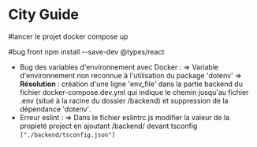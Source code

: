 # City Guide

#lancer le projet
docker compose up

#bug front
npm install --save-dev @types/react
- Bug des variables d'environnement avec Docker :
  => Variable d'environnement non reconnue à l'utilisation du package 'dotenv'
  => **Résolution** : création d'une ligne 'env_file' dans la partie backend du fichier docker-compose.dev.yml qui indique le chemin jusqu'au fichier .env (situé à la racine du dossier /backend) et suppression de la dépendance 'dotenv'.
- Erreur eslint :
  => Dans le fichier eslintrc.js modifier la valeur de la propieté project en ajoutant /backend/ devant tsconfig `["./backend/tsconfig.json"]`
